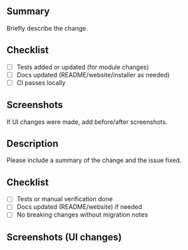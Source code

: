 ## Summary

Briefly describe the change.

## Checklist

-   [ ] Tests added or updated (for module changes)
-   [ ] Docs updated (README/website/installer as needed)
-   [ ] CI passes locally

## Screenshots

If UI changes were made, add before/after screenshots.

## Description

Please include a summary of the change and the issue fixed.

## Checklist

-   [ ] Tests or manual verification done
-   [ ] Docs updated (README/website) if needed
-   [ ] No breaking changes without migration notes

## Screenshots (UI changes)
